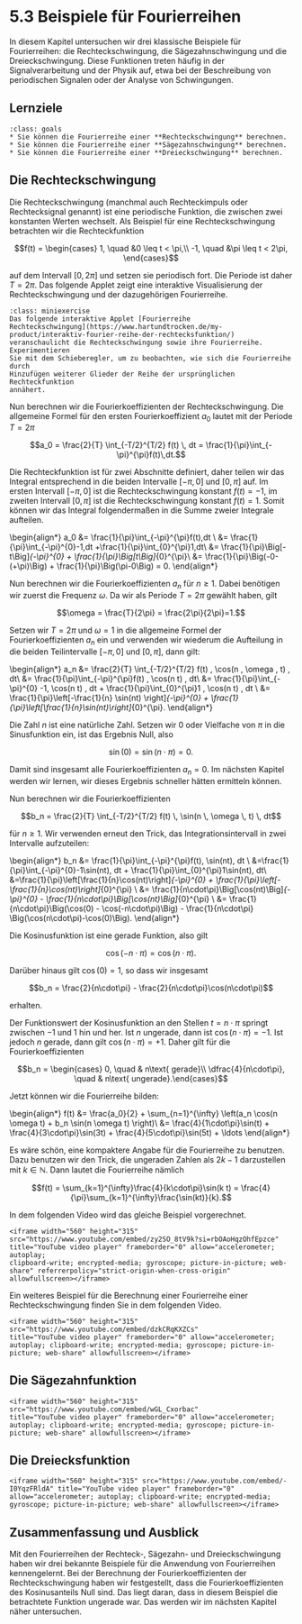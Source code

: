 # 5.3 Beispiele für Fourierreihen

In diesem Kapitel untersuchen wir drei klassische Beispiele für Fourierreihen:
die Rechteckschwingung, die Sägezahnschwingung und die Dreieckschwingung. Diese
Funktionen treten häufig in der Signalverarbeitung und der Physik auf, etwa bei
der Beschreibung von periodischen Signalen oder der Analyse von Schwingungen.

## Lernziele

```{admonition} Lernziele
:class: goals
* Sie können die Fourierreihe einer **Rechteckschwingung** berechnen.
* Sie können die Fourierreihe einer **Sägezahnschwingung** berechnen.
* Sie können die Fourierreihe einer **Dreieckschwingung** berechnen.
```

## Die Rechteckschwingung

Die Rechteckschwingung (manchmal auch Rechteckimpuls oder Rechtecksignal
genannt) ist eine periodische Funktion, die zwischen zwei konstanten Werten
wechselt. Als Beispiel für eine Rechteckschwingung betrachten wir die
Rechteckfunktion

$$f(t) = \begin{cases} 1,  \quad &0 \leq t < \pi,\\
-1, \quad &\pi \leq t < 2\pi, \end{cases}$$

auf dem Intervall $[0, 2\pi]$ und setzen sie periodisch fort. Die Periode ist
daher $T = 2\pi$. Das folgende Applet zeigt eine interaktive Visualisierung der
Rechteckschwingung und der dazugehörigen Fourierreihe.

```{admonition} Interaktives Applet "Fourierreihe Rechteckschwingung"
:class: miniexercise
Das folgende interaktive Applet [Fourierreihe
Rechteckschwingung](https://www.hartundtrocken.de/my-product/interaktiv-fourier-reihe-der-rechtecksfunktion/)
veranschaulicht die Rechteckschwingung sowie ihre Fourierreihe. Experimentieren
Sie mit dem Schieberegler, um zu beobachten, wie sich die Fourierreihe durch
Hinzufügen weiterer Glieder der Reihe der ursprünglichen Rechteckfunktion
annähert.
```

Nun berechnen wir die Fourierkoeffizienten der Rechteckschwingung. Die
allgemeine Formel für den ersten Fourierkoeffizient $a_0$ lautet mit der Periode
$T=2\pi$

$$a_0 = \frac{2}{T} \int_{-T/2}^{T/2} f(t) \, dt =
\frac{1}{\pi}\int_{-\pi}^{\pi}f(t)\,dt.$$

Die Rechteckfunktion ist für zwei Abschnitte definiert, daher teilen wir das
Integral entsprechend in die beiden Intervalle $[-\pi,0]$ und $[0,\pi]$ auf. Im
ersten Intervall $[-\pi, 0]$ ist die Rechteckschwingung konstant $f(t) = -1$, im
zweiten Intervall $[0,\pi]$ ist die Rechteckschwingung konstant $f(t) = 1$.
Somit können wir das Integral folgendermaßen in die Summe zweier Integrale
aufteilen.

\begin{align*}
a_0 &= \frac{1}{\pi}\int_{-\pi}^{\pi}f(t)\,dt \\
&= \frac{1}{\pi}\int_{-\pi}^{0}-1\,dt +\frac{1}{\pi}\int_{0}^{\pi}1\,dt\\
&= \frac{1}{\pi}\Big[-t\Big]_{-\pi}^{0} + \frac{1}{\pi}\Big[t\Big]_{0}^{\pi}\\
&= \frac{1}{\pi}\Big(-0-(+\pi)\Big) + \frac{1}{\pi}\Big(\pi-0\Big) = 0.
\end{align*}

Nun berechnen wir die Fourierkoeffizienten $a_n$ für $n \geq 1$. Dabei benötigen
wir zuerst die Frequenz $\omega$. Da wir als Periode $T=2\pi$ gewählt haben,
gilt

$$\omega = \frac{T}{2\pi} = \frac{2\pi}{2\pi}=1.$$

Setzen wir $T=2\pi$ und $\omega=1$ in die allgemeine Formel der
Fourierkoeffizienten $a_n$ ein und verwenden wir wiederum die Aufteilung in die
beiden Teilintervalle $[-\pi, 0]$ und $[0,\pi]$, dann gilt:

\begin{align*}
a_n &= \frac{2}{T} \int_{-T/2}^{T/2} f(t) \, \cos(n \, \omega \, t) \, dt\\
&= \frac{1}{\pi}\int_{-\pi}^{\pi}f(t) \, \cos(n t) \, dt\\
&= \frac{1}{\pi}\int_{-\pi}^{0} -1\, \cos(n t) \, dt +
\frac{1}{\pi}\int_{0}^{\pi}1 \, \cos(n t) \, dt \\
&= \frac{1}{\pi}\left[-\frac{1}{n} \sin(nt) \right]_{-\pi}^{0} +
\frac{1}{\pi}\left[\frac{1}{n}\sin(nt)\right]_{0}^{\pi}.
\end{align*}

Die Zahl $n$ ist eine natürliche Zahl. Setzen wir $0$ oder Vielfache von $\pi$
in die Sinusfunktion ein, ist das Ergebnis Null, also

$$\sin(0) = \sin(n\cdot \pi) = 0.$$

Damit sind insgesamt alle Fourierkoeffizienten $a_n = 0$. Im nächsten Kapitel
werden wir lernen, wir dieses Ergebnis schneller hätten ermitteln können.

Nun berechnen wir die Fourierkoeffizienten

$$b_n = \frac{2}{T} \int_{-T/2}^{T/2} f(t) \, \sin(n \, \omega \, t) \, dt$$

für $n \geq 1$. Wir verwenden erneut den Trick, das Integrationsintervall in
zwei Intervalle aufzuteilen:

\begin{align*}
b_n &= \frac{1}{\pi}\int_{-\pi}^{\pi}f(t)\, \sin(nt)\, dt \\
&=\frac{1}{\pi}\int_{-\pi}^{0}-1\sin(nt)\, dt +
\frac{1}{\pi}\int_{0}^{\pi}1\sin(nt)\, dt\\
&=\frac{1}{\pi}\left[\frac{1}{n}\cos(nt)\right]_{-\pi}^{0} +
\frac{1}{\pi}\left[-\frac{1}{n}\cos(nt)\right]_{0}^{\pi} \\
&= \frac{1}{n\cdot\pi}\Big[\cos(nt)\Big]_{-\pi}^{0} -
\frac{1}{n\cdot\pi}\Big[\cos(nt)\Big]_{0}^{\pi} \\
&= \frac{1}{n\cdot\pi}\Big(\cos(0) - \cos(-n\cdot\pi)\Big) -
\frac{1}{n\cdot\pi} \Big(\cos(n\cdot\pi)-\cos(0)\Big).
\end{align*}

Die Kosinusfunktion ist eine gerade Funktion, also gilt

$$\cos(-n\cdot\pi) = \cos(n\cdot\pi).$$

Darüber hinaus gilt $\cos(0)=1$, so dass wir insgesamt

$$b_n = \frac{2}{n\cdot\pi} - \frac{2}{n\cdot\pi}\cos(n\cdot\pi)$$

erhalten.

Der Funktionswert der Kosinusfunktion an den Stellen $t = n\cdot\pi$ springt
zwischen $-1$ und $1$ hin und her. Ist $n$ ungerade, dann ist
$\cos(n\cdot\pi)=-1$. Ist jedoch $n$ gerade, dann gilt $\cos(n\cdot\pi)=+1$.
Daher gilt für die Fourierkoeffizienten

$$b_n = \begin{cases} 0, \quad & n\text{ gerade}\\
\dfrac{4}{n\cdot\pi}, \quad & n\text{ ungerade}.\end{cases}$$

Jetzt können wir die Fourierreihe bilden:

\begin{align*} f(t) &= \frac{a_0}{2} + \sum_{n=1}^{\infty} \left(a_n \cos(n
\omega t) + b_n \sin(n \omega t) \right)\\
&= \frac{4}{1\cdot\pi}\sin(t) + \frac{4}{3\cdot\pi}\sin(3t) +
\frac{4}{5\cdot\pi}\sin(5t) + \ldots \end{align*}

Es wäre schön, eine kompaktere Angabe für die Fourierreihe zu benutzen. Dazu
benutzen wir den Trick, die ungeraden Zahlen als $2k-1$ darzustellen mit
$k\in\mathbb{N}$. Dann lautet die Fourierreihe nämlich

$$f(t) = \sum_{k=1}^{\infty}\frac{4}{k\cdot\pi}\sin(k t) =
\frac{4}{\pi}\sum_{k=1}^{\infty}\frac{\sin(kt)}{k}.$$

In dem folgenden Video wird das gleiche Beispiel vorgerechnet.

```{dropdown} Video "Fourier-Reihe der Rechtecksfunktion" von Hart und Trocken
<iframe width="560" height="315" src="https://www.youtube.com/embed/zy2SO_8tV9k?si=rbOAoHqzOhfEpzce" title="YouTube video player" frameborder="0" allow="accelerometer; autoplay;
clipboard-write; encrypted-media; gyroscope; picture-in-picture; web-share" referrerpolicy="strict-origin-when-cross-origin" allowfullscreen></iframe>
```

Ein weiteres Beispiel für die Berechnung einer Fourierreihe einer
Rechteckschwingung finden Sie in dem folgenden Video.

```{dropdown} Video "Fourierreihe Rechtecksimpuls" von Sciencebarbie
<iframe width="560" height="315" src="https://www.youtube.com/embed/dzkCRqKXZCs"
title="YouTube video player" frameborder="0" allow="accelerometer; autoplay; clipboard-write; encrypted-media; gyroscope; picture-in-picture; web-share" allowfullscreen></iframe>
```

## Die Sägezahnfunktion

```{dropdown} Video "Fourierreihe Sägezahnfunktion" von Sciencebarbie
<iframe width="560" height="315" src="https://www.youtube.com/embed/wGL_Cxorbac"
title="YouTube video player" frameborder="0" allow="accelerometer; autoplay; clipboard-write; encrypted-media; gyroscope; picture-in-picture; web-share" allowfullscreen></iframe>
```

## Die Dreiecksfunktion

```{dropdown} Video "Fourierreihe Dreiecksimpuls" von Sciencebarbie
<iframe width="560" height="315" src="https://www.youtube.com/embed/-I0YqzFRldA" title="YouTube video player" frameborder="0" allow="accelerometer; autoplay; clipboard-write; encrypted-media; gyroscope; picture-in-picture; web-share" allowfullscreen></iframe>
```

## Zusammenfassung und Ausblick

Mit den Fourierreihen der Rechteck-, Sägezahn- und Dreieckschwingung haben wir
drei bekannte Beispiele für die Anwendung von Fourierreihen kennengelernt. Bei
der Berechnung der Fourierkoeffizienten der Rechteckschwingung haben wir
festgestellt, dass die Fourierkoeffizienten des Kosinusanteils Null sind. Das
liegt daran, dass in diesem Beispiel die betrachtete Funktion ungerade war. Das
werden wir im nächsten Kapitel näher untersuchen.
